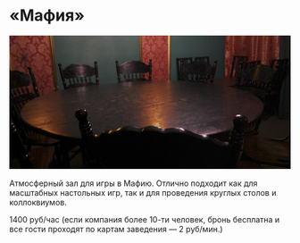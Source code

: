 # «Мафия»

![](mafia.jpg)

Атмосферный зал для игры в Мафию. Отлично подходит как для масштабных настольных игр, так и для проведения круглых столов и коллоквиумов. 

1400 руб/час (если компания более 10-ти человек, бронь бесплатна и все гости проходят по картам  заведения — 2 руб/мин.)